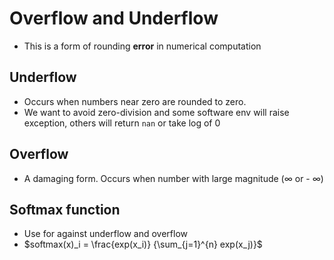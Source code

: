 <script type="text/javascript" src="http://cdn.mathjax.org/mathjax/latest/MathJax.js?config=default"></script>

# Overflow and Underflow
 - This is a form of rounding **error** in numerical computation


## Underflow
- Occurs when numbers near zero are rounded to zero.
- We want to avoid zero-division and some software env will raise exception, others will return `nan` or take log of 0

## Overflow
- A damaging form. Occurs when number with large magnitude ($\infty$ or - $\infty$)

## Softmax function
- Use for against underflow and overflow
- $softmax(x)_i = \frac{exp(x_i)} {\sum_{j=1}^{n} exp(x_j)}$

